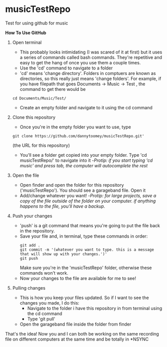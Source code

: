 # musicTestRepo
Test for using github for music 

**How To Use GitHub**

1. Open terminal
   - This probably looks intimidating (I was scared of it at first) but it uses a series of commands called bash commands. They're repetitive and easy to get the hang of once you use them a couple times.
   - Use the 'cd' command to navigate to a folder
   - 'cd' means 'change directory'. Folders in comptuers are known as directories, so this really just means 'change folders'. For example, if you have filepath that goes Documents -> Music -> Test , the command to get there would be 
   ```
   cd Documents/Music/Test/
   ```
   - Create an empty folder and navigate to it using the cd command

2. Clone this repository
   - Once you're in the empty folder you want to use, type 
   ```
   git clone https://github.com/dannytoomey/musicTestRepo.git'
   ```
   (the URL for this repository)
   - You'll see a folder get copied into your empty folder. Type 'cd musicTestRepo/' to navigate into it
   -*Protip: if you start typing 'cd music' and press tab, the computer will autocomplete the rest*
  
3. Open the file
   - Open finder and open the folder for this repository ('musicTestRepo'). You should see a garageband file. Open it
   - Add/change whatever you want!
   -*Protip: for large projects, save a copy of the file outside of the folder on your computer. if anything happens to the file, you'll have a backup.*
  
4. Push your changes
   - 'push' is a git command that means you're going to put the file back in the repository. 
   - Save your file and, in terminal, type these commands in order:
      ```
      git add .
      git commit -m '(whatever you want to type. this is a message that will show up with your changes.')'
      git push
      ```
      Make sure you're in the 'musicTestRepo' folder, otherwise these commands won't work.
   - Now your changes to the file are available for me to see!
  
5. Pulling changes
   - This is how you keep your files updated. So if I want to see the changes you made, I do this:
     - Navigate to the folder i have this repository in from terminal using the cd command
     - Type 'git pull'
   - Open the garageband file inside the folder from finder

That's the idea! Now you and I can both be working on the same recording file on different computers at the same time and be totally in *NSYNC
